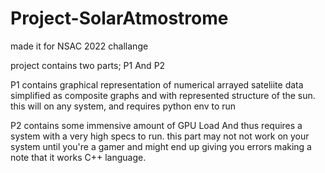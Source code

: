 # Project-SolarAtmostrome
made it for NSAC 2022 challange

project contains two parts;
P1 And P2

P1 contains graphical representation of numerical arrayed sateliite data simplified as composite graphs and with represented structure of the sun.
this will on any system, and requires python env to run

P2 contains some immensive amount of GPU Load And thus requires a system with a very high specs to run.
this part may not not work on your system until you're a gamer and might end up giving you errors making a note that it works C++ language.


